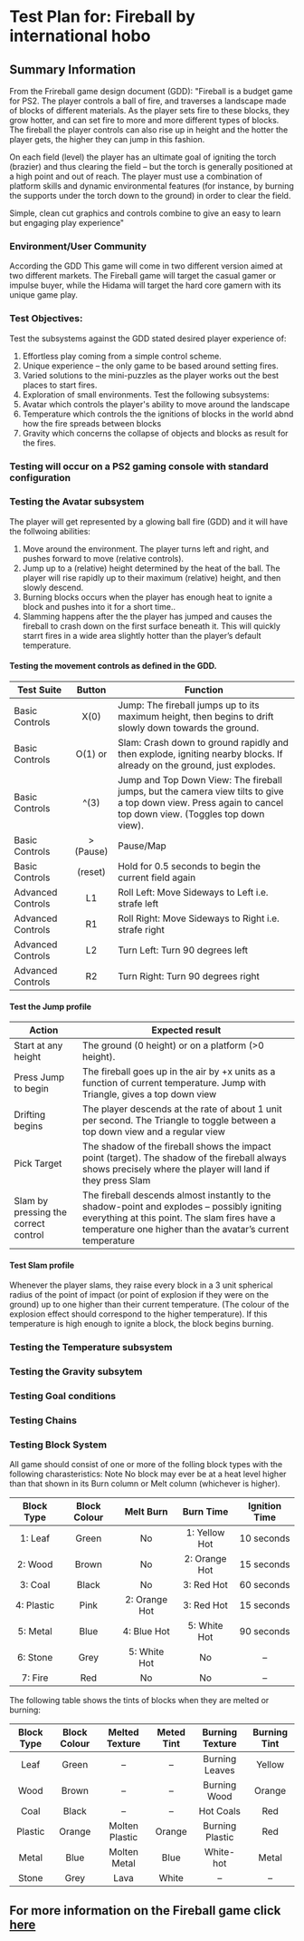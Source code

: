 
# Test Plan for: Fireball by international hobo

## Summary Information
From the Frireball game design document (GDD): "Fireball is a budget game for PS2. The player controls a ball of fire, and traverses a landscape made of blocks of different materials. As the player sets fire to these blocks, they grow hotter, and can set fire to more and more different types of blocks. The fireball the player controls can also rise up in height and the hotter the player gets, the higher they can jump in this fashion.

On each field (level) the player has an ultimate goal of igniting the torch (brazier) and thus clearing the field – but the torch is generally positioned at a high point and out of reach. The player must use a combination of platform skills and dynamic environmental features (for instance, by burning the supports under the torch down to the ground) in order to clear the field.

Simple, clean cut graphics and controls combine to give an easy to learn but engaging play experience"

### Environment/User Community
According the GDD This game will come in two different version aimed at two different markets.  The Fireball game will target the casual gamer or impulse buyer, while the Hidama will target the hard core gamern with its unique game play.

### Test Objectives:
Test the subsystems against the GDD stated desired player experience of:
1.  Effortless play coming from a simple control scheme.
2.  Unique experience – the only game to be based around setting fires.
3.  Varied solutions to the mini-puzzles as the player works out the best places to start fires.
4.  Exploration of small environments.
Test the following subsystems:
1.  Avatar which controls the player's ability to move around the landscape
2.  Temperature which controls the the ignitions of blocks in the world abnd how the fire spreads between blocks
3.  Gravity which concerns the collapse of objects and blocks as result for the fires.

### Testing will occur on a PS2 gaming console with standard configuration
### Testing the Avatar subsystem
The player will get represented by a glowing ball fire (GDD) and it will have the follwoing abilities:
1.  Move around the environment. The player turns left and right, and pushes forward to move (relative controls).
2.  Jump up to a (relative) height determined by the heat of the ball. The player will rise rapidly up to their maximum (relative) height, and then slowly descend.
3.  Burning blocks occurs when the player has enough heat to ignite a block and pushes into it for a short time..
4.  Slamming happens after the the player has jumped and causes the fireball to crash down on the first surface beneath it.  This will quickly starrt fires in a wide area slightly hotter than the player’s default temperature.
#### Testing the movement controls as defined in the GDD.
|Test Suite     |Button    |Function                                               |
|---------------|:--------:|-------------------------------------------------------|
|Basic Controls |X(0)   |Jump: The fireball jumps up to its maximum height, then begins to drift slowly down towards the ground.|
|Basic Controls |O(1) or [](2)|Slam: Crash down to ground rapidly and then explode, igniting nearby blocks. If already on the ground, just explodes. |
|Basic Controls | ^(3) |Jump and Top Down View: The fireball jumps, but the camera view tilts to give a top down view. Press again to cancel top down view. (Toggles top down view). |
|Basic Controls | > (Pause)| Pause/Map |
|Basic Controls | (reset) | Hold for 0.5 seconds to begin the current field again |
|Advanced Controls | L1 |Roll Left: Move Sideways to Left i.e. strafe left |
|Advanced Controls | R1 |Roll Right: Move Sideways to Right i.e. strafe right |
|Advanced Controls | L2 |Turn Left: Turn 90 degrees left |
|Advanced Controls | R2 |Turn Right: Turn 90 degrees right |
#### Test the Jump profile
|Action       |Expected result                                                        |
|-------------|---------------------------------------------------------------------------------------------------------------------|
|Start at any height| The ground (0 height) or on a platform (>0 height). 
|Press Jump to begin | The fireball goes up in the air by +x units as a function of current temperature. Jump with Triangle, gives a top down view| 
|Drifting begins| The player descends at the rate of about 1 unit per second. The Triangle to toggle between a top down view and a regular view|
|Pick Target |The shadow of the fireball shows the impact point (target). The shadow of the fireball always shows precisely where the player will land if they press Slam |
|Slam by pressing the correct control| The fireball descends almost instantly to the shadow-point and explodes – possibly igniting everything at this point. The slam fires have a temperature one higher than the avatar’s current temperature|
#### Test Slam profile
Whenever the player slams, they raise every block in a 3 unit spherical radius of the point of impact (or point of explosion if they were on the ground) up to one higher than their current temperature. (The colour of the explosion effect should correspond to the higher temperature). 
If this temperature is high enough to ignite a block, the block begins burning. 
### Testing the Temperature subsystem
### Testing the Gravity subsytem
### Testing Goal conditions
### Testing Chains
### Testing Block System
All game should consist of one or more of the folling block types with the following charasteristics:
Note 
No block may ever be at a heat level higher than that shown in its Burn column or Melt column (whichever is higher). 

|Block Type| Block Colour |Melt Burn | Burn Time | Ignition Time |
|:--------:|:--------:|:--------:|:--------:|:--------:|
|1: Leaf| Green| No |1: Yellow Hot |10 seconds |0.1 seconds| 
|2: Wood| Brown| No |2: Orange Hot |15 seconds |1 second| 
|3: Coal| Black| No |3: Red Hot |60 seconds |1 second| 
|4: Plastic| Pink| 2: Orange Hot |3: Red Hot |15 seconds |1 second| 
|5: Metal| Blue| 4: Blue Hot |5: White Hot |90 seconds |1 second| 
|6: Stone| Grey| 5: White Hot |No| –| –| 
|7: Fire| Red |No |No |– |– |

The following table shows the tints of blocks when they are melted or burning: 

|Block Type |Block Colour |Melted Texture |Meted Tint |Burning Texture |Burning Tint |
|:--------:|:--------:|:--------:|:--------:|:--------:|:--------:|
|Leaf |Green |– |– |Burning Leaves |Yellow |
|Wood |Brown |– |– |Burning Wood |Orange |
|Coal |Black |– |– |Hot Coals |Red |
|Plastic |Orange |Molten Plastic |Orange |Burning Plastic |Red |
|Metal |Blue |Molten Metal |Blue |White-hot |Metal |White |
|Stone |Grey |Lava |White |– |– |
 
## For more information on the Fireball game click [here](https://www.gamasutra.com/view/feature/130127/design_document_play_with_fire.php)
